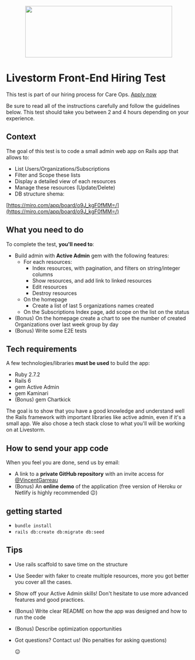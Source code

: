<p align="center">
  <img width="400" height="140" src="https://svgshare.com/i/Qo0.svg">
</p>

# Livestorm Front-End Hiring Test

This test is part of our hiring process for Care Ops. [Apply now](https://jobs.livestorm.co/)

Be sure to read all of the instructions carefully and follow the guidelines below. This test should take you between 2 and 4 hours depending on your experience.

## Context

The goal of this test is to code a small admin web app on Rails app that allows to:

- List Users/Organizations/Subscriptions
- Filter and Scope these lists
- Display a detailed view of each resources
- Manage these resources (Update/Delete)
- DB structure shema:

[https://miro.com/app/board/o9J_kgF0fMM=/](https://miro.com/app/board/o9J_kgF0fMM=/)


## What you need to do

To complete the test, **you'll need to**:

- Build admin with **Active Admin** gem with the following features:
    - For each resources:
        - Index resources, with pagination, and filters on string/integer columns
        - Show resources, and add link to linked resources
        - Edit resources
        - Destroy resources
    - On the homepage
        - Create a list of last 5 organizations names created
    - On the Subscriptions Index page, add scope on the list on the status
- (Bonus) On the homepage create a chart to see the number of created Organizations over last week group by day
- (Bonus) Write some E2E tests

## Tech requirements

A few technologies/libraries **must be used** to build the app:

- Ruby 2.7.2
- Rails 6
- gem Active Admin
- gem Kaminari
- (Bonus) gem Chartkick

The goal is to show that you have a good knowledge and understand well the Rails framework with important libraries like active admin, even if it's a small app. We also chose a tech stack close to what you'll will be working on at Livestorm.

## How to send your app code

When you feel you are done, send us by email: 
- A link to a **private GitHub repository** with an invite access for [@VincentGarreau](https://github.com/VincentGarreau)
- (Bonus) An **online demo** of the application (free version of Heroku or Netlify is highly recommended 😉️)

## getting started

- `bundle install`
- `rails db:create db:migrate db:seed`

## **Tips**

- Use rails scaffold to save time on the structure
- Use Seeder with faker to create multiple resources, more you got better you cover all the cases.
- Show off your Active Admin skills! Don't hesitate to use more advanced features and good practices.
- (Bonus) Write clear README on how the app was designed and how to run the code
- (Bonus) Describe optimization opportunities
- Got questions? Contact us! (No penalties for asking questions)

    😉️